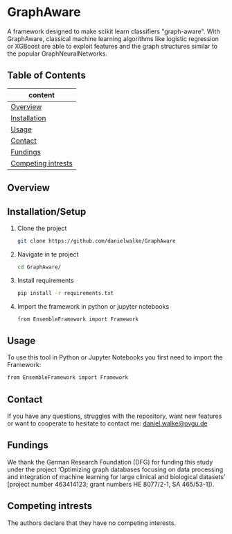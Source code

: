 # GraphAware

A framework designed to make scikit learn classifiers "graph-aware". With GraphAware, classical machine learning algorithms like logistic regression or XGBoost are able to exploit features and the graph structures similar to the popular GraphNeuralNetworks.

## Table of Contents 
|content                          |
|---------------------------------|
|[Overview](#overview)     |
|[Installation](#installation) |
|[Usage](#usage) |
|[Contact](#contact) |
|[Fundings](#fundings)           |
|[Competing intrests](#competingIntrests) |

<a name="overview"/>

## Overview

<a name="installation"/>

## Installation/Setup

1) Clone the project
   ```bash
   git clone https://github.com/danielwalke/GraphAware
   ```
3) Navigate in te project
   ```bash
   cd GraphAware/
   ```
4) Install requirements
   ```bash
   pip install -r requirements.txt
   ```
5) Import the framework in python or jupyter notebooks
   ```bash
   from EnsembleFramework import Framework
   ```

<a name="usage"/>

## Usage
To use this tool in Python or Jupyter Notebooks you first need to import the Framework:
   ```bash
   from EnsembleFramework import Framework
   ```

<a name="contact"/>

## Contact
If you have any questions, struggles with the repository, want new features or want to cooperate to hesitate to contact me: 
daniel.walke@ovgu.de

<a name="fundings"/>

## Fundings
We thank the German Research Foundation (DFG) for funding this study under the project ‘Optimizing graph databases focusing on data processing and integration of machine learning for large clinical and biological datasets’ [project number 463414123; grant numbers HE 8077/2-1, SA 465/53-1]).

<a name="competingIntrests"/>

## Competing intrests
The authors declare that they have no competing interests.
